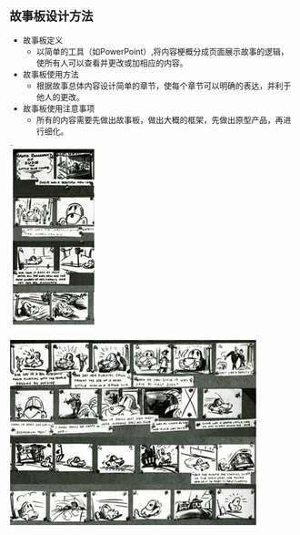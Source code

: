 ## 故事板设计方法

*  故事板定义  
	*  以简单的工具（如PowerPoint）,将内容梗概分成页面展示故事的逻辑，使所有人可以查看并更改或加相应的内容。
*  故事板使用方法
	*  根据故事总体内容设计简单的章节，使每个章节可以明确的表达，并利于他人的更改。
*  故事板使用注意事项
	*  所有的内容需要先做出故事板，做出大概的框架，先做出原型产品，再进行细化。

![0](00.jpg "0") 


![0](01.jpg "0") 